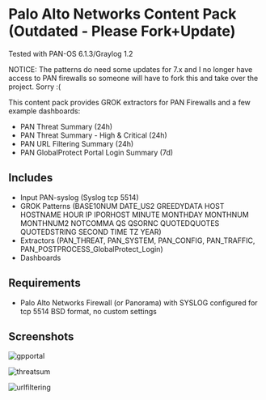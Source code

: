 # Palo Alto Networks Content Pack (Outdated - Please Fork+Update)

Tested with PAN-OS 6.1.3/Graylog 1.2

NOTICE:  The patterns do need some updates for 7.x and I no longer have access to PAN firewalls so someone will have to fork this and take over the project.  Sorry :(

This content pack provides GROK extractors for PAN Firewalls and a few example dashboards:
* PAN Threat Summary (24h)
* PAN Threat Summary - High & Critical (24h)
* PAN URL Filtering Summary (24h)
* PAN GlobalProtect Portal Login Summary (7d)

## Includes

* Input PAN-syslog (Syslog tcp 5514)
* GROK Patterns (BASE10NUM DATE_US2 GREEDYDATA HOST HOSTNAME HOUR IP IPORHOST MINUTE MONTHDAY MONTHNUM MONTHNUM2 NOTCOMMA QS QSORNC QUOTEDQUOTES QUOTEDSTRING SECOND TIME TZ YEAR)
* Extractors (PAN_THREAT, PAN_SYSTEM, PAN_CONFIG, PAN_TRAFFIC, PAN_POSTPROCESS_GlobalProtect_Login)
* Dashboards 

## Requirements

* Palo Alto Networks Firewall (or Panorama) with SYSLOG configured for tcp 5514 BSD format, no custom settings

## Screenshots

![gpportal](http://www.ohjeah.net/wp-content/uploads/2015/09/PAN_gpportal.png)

![threatsum](http://www.ohjeah.net/wp-content/uploads/2015/09/PAN_threatsum.png)

![urlfiltering](http://www.ohjeah.net/wp-content/uploads/2015/09/PAN_urlfiltering.png)
